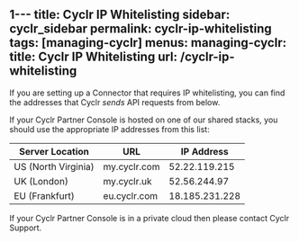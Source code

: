 1---
title: Cyclr IP Whitelisting
sidebar: cyclr_sidebar
permalink: cyclr-ip-whitelisting
tags: [managing-cyclr]
menus:
  managing-cyclr:
    title: Cyclr IP Whitelisting
    url: /cyclr-ip-whitelisting
---

If you are setting up a Connector that requires IP whitelisting, you can find the addresses that Cyclr *sends* API requests from below.

If your Cyclr Partner Console is hosted on one of our shared stacks, you should use the appropriate IP addresses from this list:

| Server Location | URL | IP Address |
| --- | --- | --- 
| US (North Virginia) | my.cyclr.com | 52.22.119.215 |
| UK (London) | my.cyclr.uk | 52.56.244.97 |
| EU (Frankfurt) | eu.cyclr.com | 18.185.231.228 |

If your Cyclr Partner Console is in a private cloud then please contact Cyclr Support.

